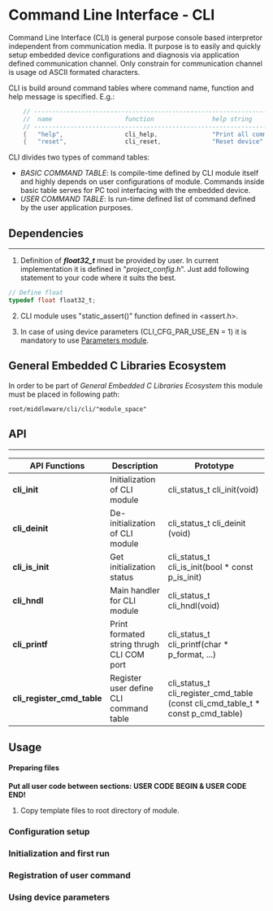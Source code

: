 # **Command Line Interface - CLI**

Command Line Interface (CLI) is general purpose console based interpretor independent from communication media. It purpose is to easily and quickly setup embedded device configurations and diagnosis via application defined communication channel. Only constrain for communication channel is usage od ASCII formated characters. 

CLI is build around command tables where command name, function and help message is specified. E.g.:
```C
	// ------------------------------------------------------------------------------------------
	// 	name					function				help string
	// ------------------------------------------------------------------------------------------
	{ 	"help", 				cli_help, 				"Print all commands help" 				},
	{ 	"reset", 				cli_reset, 				"Reset device" 							},
```

CLI divides two types of command tables:
 - *BASIC COMMAND TABLE*: Is compile-time defined by CLI module itself and highly depends on user configurations of module. Commands inside basic table serves for PC tool interfacing with the embedded device.
 - *USER COMMAND TABLE*: Is run-time defined list of command defined by the user application purposes.


## **Dependencies**
--- 

1. Definition of ***float32_t*** must be provided by user. In current implementation it is defined in "*project_config.h*". Just add following statement to your code where it suits the best.

```C
// Define float
typedef float float32_t;
```

2. CLI module uses "static_assert()" function defined in <assert.h>.

3. In case of using device parameters (CLI_CFG_PAR_USE_EN = 1) it is mandatory to use [Parameters module](https://github.com/GeneralEmbeddedCLibraries/parameters).

## **General Embedded C Libraries Ecosystem**
In order to be part of *General Embedded C Libraries Ecosystem* this module must be placed in following path: 
```
root/middleware/cli/cli/"module_space"
```

## **API**
---
| API Functions | Description | Prototype |
| --- | ----------- | ----- |
| **cli_init** | Initialization of CLI module | cli_status_t cli_init(void) |
| **cli_deinit** | De-initialization of CLI module | cli_status_t cli_deinit				(void) |
| **cli_is_init** | Get initialization status | cli_status_t cli_is_init(bool * const p_is_init) |
| **cli_hndl** | Main handler for CLI module | cli_status_t cli_hndl(void) |
| **cli_printf** | Print formated string thrugh CLI COM port | cli_status_t cli_printf(char * p_format, ...) |
| **cli_register_cmd_table** | Register user define CLI command table | cli_status_t cli_register_cmd_table (const cli_cmd_table_t * const p_cmd_table) |


## Usage


#### Preparing files
**Put all user code between sections: USER CODE BEGIN & USER CODE END!**

1. Copy template files to root directory of module.

### Configuration setup

### Initialization and first run

### Registration of user command

### Using device parameters





